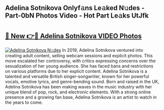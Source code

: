## Adelina Sotnikova Onlyf𝚊ns Le𝚊ked N𝚞des - Part-0bN Photos Video - Hot Part Le𝚊ks UtJfk

# <h2><a href="http://ab54032.deff.icu/?id=Adelina+Sotnikova">🔗 New 👉🔴 Adelina Sotnikova VIDEO Photos</a></h2>

[![Adelina Sotnikova N𝚞des](https://i.imgur.com/rIISA9y.gif)](http://ab54032.deff.icu/?id=Adelina+Sotnikova)
In 2019, Adelina Sotnikova ventured into creating adult content, selling webcam sessions and explicit photos. This move escalated her controversy, with critics expressing concerns over the sexualization of her young audience. She has faced bans and restrictions on various platforms due to her explicit content. Adelina Sotnikova is a talented and versatile British singer-songwriter, known for her powerful vocals, emotive lyrics, and genre-bending sound. Born and raised in the UK, Adelina Sotnikova has been making waves in the music industry with her unique blend of pop, rock, and electronic elements. With a strong online presence and a growing fan base, Adelina Sotnikova is an artist to watch in the years to come.
